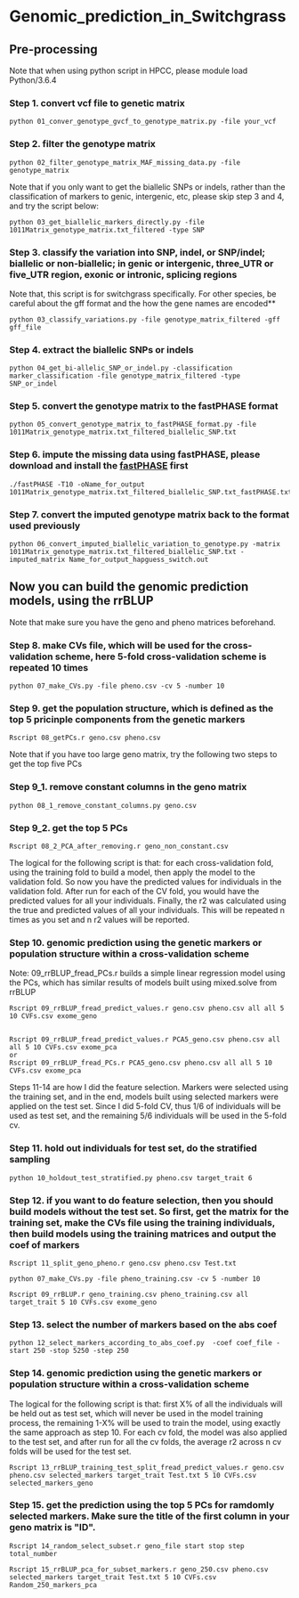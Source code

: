 # Genomic_prediction_in_Switchgrass

## Pre-processing
Note that when using python script in HPCC, please module load Python/3.6.4

### Step 1. convert vcf file to genetic matrix

	python 01_conver_genotype_gvcf_to_genotype_matrix.py -file your_vcf
 
### Step 2. filter the genotype matrix

	python 02_filter_genotype_matrix_MAF_missing_data.py -file genotype_matrix
 
Note that if you only want to get the biallelic SNPs or indels, rather than the classification of markers to genic, intergenic, etc, please skip step 3 and 4, and try the script below:

	python 03_get_biallelic_markers_directly.py -file 1011Matrix_genotype_matrix.txt_filtered -type SNP

### Step 3. classify the variation into SNP, indel, or SNP/indel; biallelic or non-biallelic; in genic or intergenic, three_UTR or five_UTR region, exonic or intronic, splicing regions

Note that, this script is for switchgrass specifically. For other species, be careful about the gff format and the how the gene names are encoded**

	python 03_classify_variations.py -file genotype_matrix_filtered -gff gff_file

### Step 4. extract the biallelic SNPs or indels

	python 04_get_bi-allelic_SNP_or_indel.py -classification marker_classification -file genotype_matrix_filtered -type SNP_or_indel

 
### Step 5. convert the genotype matrix to the fastPHASE format

	python 05_convert_genotype_matrix_to_fastPHASE_format.py -file 1011Matrix_genotype_matrix.txt_filtered_biallelic_SNP.txt
 
### Step 6. impute the missing data using fastPHASE, please download and install the [fastPHASE](http://scheet.org/software.html) first

	./fastPHASE -T10 -oName_for_output 1011Matrix_genotype_matrix.txt_filtered_biallelic_SNP.txt_fastPHASE.txt

### Step 7. convert the imputed genotype matrix back to the format used previously

	python 06_convert_imputed_biallelic_variation_to_genotype.py -matrix 1011Matrix_genotype_matrix.txt_filtered_biallelic_SNP.txt -imputed_matrix Name_for_output_hapguess_switch.out
 
 
## Now you can build the genomic prediction models, using the rrBLUP

Note that make sure you have the geno and pheno matrices beforehand.

### Step 8. make CVs file, which will be used for the cross-validation scheme, here 5-fold cross-validation scheme is repeated 10 times

	python 07_make_CVs.py -file pheno.csv -cv 5 -number 10

### Step 9. get the population structure, which is defined as the top 5 pricinple components from the genetic markers

	Rscript 08_getPCs.r geno.csv pheno.csv
 
Note that if you have too large geno matrix, try the following two steps to get the top five PCs

### Step 9_1. remove constant columns in the geno matrix

	python 08_1_remove_constant_columns.py geno.csv
 
### Step 9_2. get the top 5 PCs

	Rscript 08_2_PCA_after_removing.r geno_non_constant.csv

The logical for the following script is that: for each cross-validation fold, using the training fold to build a model, then apply the model to the validation fold. So now you have the predicted values for individuals in the  validation fold. After run for each of the CV fold, you would have the predicted values for all your individuals. Finally, the r2 was calculated using the true and predicted values of all your individuals. This will be repeated n times as you set and n r2 values will be reported.

### Step 10. genomic prediction using the genetic markers or population structure within a cross-validation scheme

Note: 09_rrBLUP_fread_PCs.r builds a simple linear regression model using the PCs, which has similar results of models built using mixed.solve from rrBLUP

	Rscript 09_rrBLUP_fread_predict_values.r geno.csv pheno.csv all all 5 10 CVFs.csv exome_geno

	
	Rscript 09_rrBLUP_fread_predict_values.r PCA5_geno.csv pheno.csv all all 5 10 CVFs.csv exome_pca	
	or
	Rscript 09_rrBLUP_fread_PCs.r PCA5_geno.csv pheno.csv all all 5 10 CVFs.csv exome_pca

Steps 11-14 are how I did the feature selection. Markers were selected using the training set, and in the end, models built using selected markers were applied on the test set. Since I did 5-fold CV, thus 1/6 of individuals will be used as test set, and the remaining 5/6 individuals will be used in the 5-fold cv.

### Step 11. hold out individuals for test set, do the stratified sampling

	python 10_holdout_test_stratified.py pheno.csv target_trait 6

### Step 12. if you want to do feature selection, then you should build models without the test set. So first, get the matrix for the training set, make the CVs file using the training individuals, then build models using the training matrices and output the coef of markers

	Rscript 11_split_geno_pheno.r geno.csv pheno.csv Test.txt
	
	python 07_make_CVs.py -file pheno_training.csv -cv 5 -number 10
	
	Rscript 09_rrBLUP.r geno_training.csv pheno_training.csv all target_trait 5 10 CVFs.csv exome_geno

### Step 13. select the number of markers based on the abs coef

	python 12_select_markers_according_to_abs_coef.py  -coef coef_file -start 250 -stop 5250 -step 250

### Step 14. genomic prediction using the genetic markers or population structure within a cross-validation scheme

The logical for the following script is that: first X% of all the individuals will be held out as test set, which will never be used in the model training process, the remaining 1-X% will be used to train the model, using exactly the same approach as step 10. For each cv fold, the model was also applied to the test set, and after run for all the cv folds, the average r2 across n cv folds will be used for the test set. 

	Rscript 13_rrBLUP_training_test_split_fread_predict_values.r geno.csv pheno.csv selected_markers target_trait Test.txt 5 10 CVFs.csv selected_markers_geno

### Step 15. get the prediction using the top 5 PCs for ramdomly selected markers. Make sure the title of the first column in your geno matrix is "ID".

	Rscript 14_random_select_subset.r geno_file start stop step total_number
	
	Rscript 15_rrBLUP_pca_for_subset_markers.r geno_250.csv pheno.csv selected_markers target_trait Test.txt 5 10 CVFs.csv Random_250_markers_pca
 
